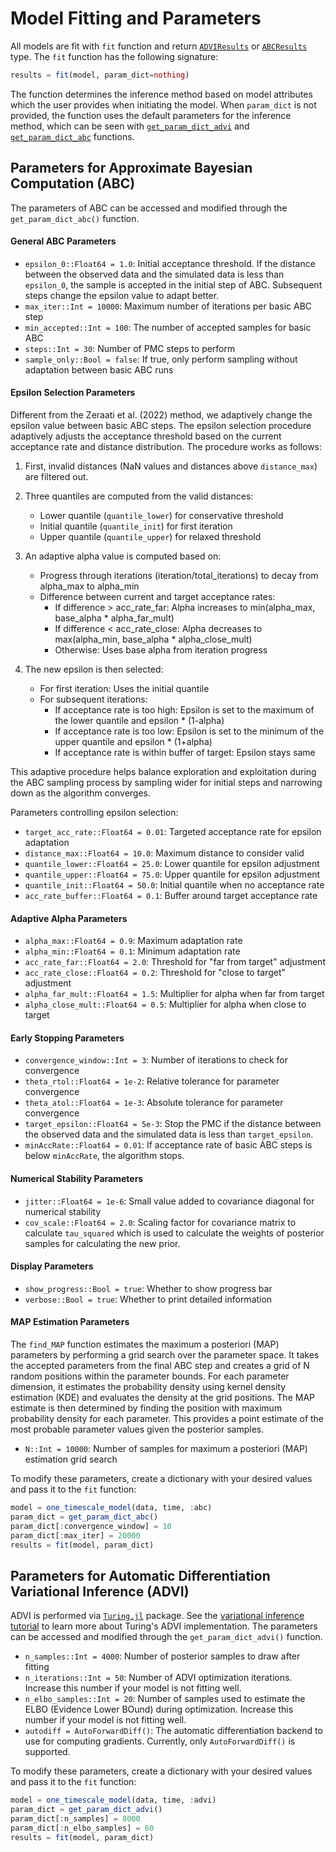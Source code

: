 # Model Fitting and Parameters

All models are fit with `fit` function and return [`ADVIResults`](@ref) or [`ABCResults`](@ref) type. The `fit` function has the following signature:

```julia
results = fit(model, param_dict=nothing)
```

The function determines the inference method based on model attributes which the user provides when initiating the model. When `param_dict` is not provided, the function uses the default parameters for the inference method, which can be seen with [`get_param_dict_advi`](@ref) and [`get_param_dict_abc`](@ref) functions. 

## Parameters for Approximate Bayesian Computation (ABC)

The parameters of ABC can be accessed and modified through the `get_param_dict_abc()` function. 

#### General ABC Parameters
- `epsilon_0::Float64 = 1.0`: Initial acceptance threshold. If the distance between the observed data and the simulated data is less than `epsilon_0`, the sample is accepted in the initial step of ABC. Subsequent steps change the epsilon value to adapt better. 
- `max_iter::Int = 10000`: Maximum number of iterations per basic ABC step
- `min_accepted::Int = 100`: The number of accepted samples for basic ABC
- `steps::Int = 30`: Number of PMC steps to perform
- `sample_only::Bool = false`: If true, only perform sampling without adaptation between basic ABC runs

#### Epsilon Selection Parameters

Different from the Zeraati et al. (2022) method, we adaptively change the epsilon value between basic ABC steps. The epsilon selection procedure adaptively adjusts the acceptance threshold based on the current acceptance rate and distance distribution. The procedure works as follows:

1. First, invalid distances (NaN values and distances above `distance_max`) are filtered out.

2. Three quantiles are computed from the valid distances:
   - Lower quantile (`quantile_lower`) for conservative threshold
   - Initial quantile (`quantile_init`) for first iteration
   - Upper quantile (`quantile_upper`) for relaxed threshold

3. An adaptive alpha value is computed based on:
   - Progress through iterations (iteration/total_iterations) to decay from alpha_max to alpha_min
   - Difference between current and target acceptance rates:
     - If difference > acc_rate_far: Alpha increases to min(alpha_max, base_alpha * alpha_far_mult)
     - If difference < acc_rate_close: Alpha decreases to max(alpha_min, base_alpha * alpha_close_mult) 
     - Otherwise: Uses base alpha from iteration progress
   
4. The new epsilon is then selected:
   - For first iteration: Uses the initial quantile
   - For subsequent iterations:
     - If acceptance rate is too high: Epsilon is set to the maximum of the lower quantile and epsilon * (1-alpha)
     - If acceptance rate is too low: Epsilon is set to the minimum of the upper quantile and epsilon * (1+alpha) 
     - If acceptance rate is within buffer of target: Epsilon stays same

This adaptive procedure helps balance exploration and exploitation during the ABC sampling process by sampling wider for initial steps and narrowing down as the algorithm converges. 

Parameters controlling epsilon selection:

- `target_acc_rate::Float64 = 0.01`: Targeted acceptance rate for epsilon adaptation
- `distance_max::Float64 = 10.0`: Maximum distance to consider valid
- `quantile_lower::Float64 = 25.0`: Lower quantile for epsilon adjustment
- `quantile_upper::Float64 = 75.0`: Upper quantile for epsilon adjustment
- `quantile_init::Float64 = 50.0`: Initial quantile when no acceptance rate
- `acc_rate_buffer::Float64 = 0.1`: Buffer around target acceptance rate

#### Adaptive Alpha Parameters
- `alpha_max::Float64 = 0.9`: Maximum adaptation rate
- `alpha_min::Float64 = 0.1`: Minimum adaptation rate
- `acc_rate_far::Float64 = 2.0`: Threshold for "far from target" adjustment
- `acc_rate_close::Float64 = 0.2`: Threshold for "close to target" adjustment
- `alpha_far_mult::Float64 = 1.5`: Multiplier for alpha when far from target
- `alpha_close_mult::Float64 = 0.5`: Multiplier for alpha when close to target

#### Early Stopping Parameters
- `convergence_window::Int = 3`: Number of iterations to check for convergence
- `theta_rtol::Float64 = 1e-2`: Relative tolerance for parameter convergence
- `theta_atol::Float64 = 1e-3`: Absolute tolerance for parameter convergence
- `target_epsilon::Float64 = 5e-3`: Stop the PMC if the distance between the observed data and the simulated data is less than `target_epsilon`.
- `minAccRate::Float64 = 0.01`: If acceptance rate of basic ABC steps is below `minAccRate`, the algorithm stops.

#### Numerical Stability Parameters
- `jitter::Float64 = 1e-6`: Small value added to covariance diagonal for numerical stability
- `cov_scale::Float64 = 2.0`: Scaling factor for covariance matrix to calculate `tau_squared` which is used to calculate the weights of posterior samples for calculating the new prior. 

#### Display Parameters
- `show_progress::Bool = true`: Whether to show progress bar
- `verbose::Bool = true`: Whether to print detailed information

#### MAP Estimation Parameters
The `find_MAP` function estimates the maximum a posteriori (MAP) parameters by performing a grid search over the parameter space. It takes the accepted parameters from the final ABC step and creates a grid of N random positions within the parameter bounds. For each parameter dimension, it estimates the probability density using kernel density estimation (KDE) and evaluates the density at the grid positions. The MAP estimate is then determined by finding the position with maximum probability density for each parameter. This provides a point estimate of the most probable parameter values given the posterior samples.

- `N::Int = 10000`: Number of samples for maximum a posteriori (MAP) estimation grid search

To modify these parameters, create a dictionary with your desired values and pass it to the `fit` function:

```julia
model = one_timescale_model(data, time, :abc)
param_dict = get_param_dict_abc()
param_dict[:convergence_window] = 10
param_dict[:max_iter] = 20000
results = fit(model, param_dict)
```

## Parameters for Automatic Differentiation Variational Inference (ADVI)

ADVI is performed via [`Turing.jl`](https://turing.ml/v0.22/docs/for-developers/variational_inference) package. See the [variational inference tutorial](https://turing.ml/dev/tutorials/09-variational-inference/) to learn more about Turing's ADVI implementation. The parameters can be accessed and modified through the `get_param_dict_advi()` function. 

- `n_samples::Int = 4000`: Number of posterior samples to draw after fitting
- `n_iterations::Int = 50`: Number of ADVI optimization iterations. Increase this number if your model is not fitting well.
- `n_elbo_samples::Int = 20`: Number of samples used to estimate the ELBO (Evidence Lower BOund) during optimization. Increase this number if your model is not fitting well.
- `autodiff = AutoForwardDiff()`: The automatic differentiation backend to use for computing gradients. Currently, only `AutoForwardDiff()` is supported.

To modify these parameters, create a dictionary with your desired values and pass it to the `fit` function:

```julia
model = one_timescale_model(data, time, :advi)
param_dict = get_param_dict_advi()
param_dict[:n_samples] = 8000
param_dict[:n_elbo_samples] = 60
results = fit(model, param_dict)
```

